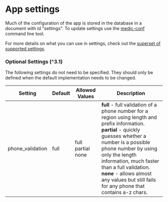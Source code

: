 # App settings

Much of the configuration of the app is stored in the database in a document with id "settings". To update settings use the [medic-conf](https://github.com/medic/medic-conf) command line tool.

For more details on what you can use in settings, check out the [superset of supported settings](https://github.com/medic/medic-webapp/blob/master/config/standard/app_settings.json).

### Optional Settings (^3.1)

The following settings do not need to be specified. They should only be defined when the default implementation needs to be changed.

| Setting              | Default | Allowed Values      | Description |
|----------------------|---------|---------------------|-------------|
|phone_validation      | full    | full<br/>partial<br/>none | <b>full</b> - full validation of a phone number for a region using length and prefix information.<br/><b>partial</b> - quickly guesses whether a number is a possible phone number by using only the length information, much faster than a full validation.<br/><b>none</b> - allows almost any values but still fails for any phone that contains a-z chars. |
